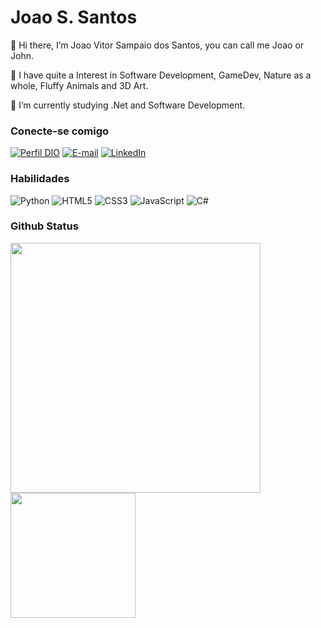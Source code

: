 # Joao S. Santos

👋 Hi there, I’m Joao Vitor Sampaio dos Santos, you can call me Joao or John.

👀 I have quite a Interest in Software Development, GameDev, Nature as a whole, Fluffy Animals and 3D Art.

📖 I’m currently studying .Net and Software Development.

 ### Conecte-se comigo

[![Perfil DIO](https://img.shields.io/badge/-Meu%20Perfil%20na%20DIO-30A3DC?style=for-the-badge)](https://web.dio.me/users/joaosantos_pessoal2002/)
[![E-mail](https://img.shields.io/badge/-Email-000?style=for-the-badge&logo=microsoft-outlook&logoColor=E94D5F)](mailto:joaosantos.pessoal2002@gmail.com)
[![LinkedIn](https://img.shields.io/badge/-LinkedIn-000?style=for-the-badge&logo=linkedin&logoColor=30A3DC)](https://www.linkedin.com/in/joao-santos-a13616240/)

### Habilidades
![Python](https://img.shields.io/badge/python-3670A0?style=for-the-badge&logo=python&logoColor=ffdd54)
![HTML5](https://img.shields.io/badge/HTML5-E34F26?style=for-the-badge&logo=html5&logoColor=white)
![CSS3](https://img.shields.io/badge/CSS3-1572B6?style=for-the-badge&logo=css3&logoColor=white)
![JavaScript](https://img.shields.io/badge/JavaScript-F7DF1E?style=for-the-badge&logo=javascript&logoColor=black)
![C#](https://custom-icon-badges.demolab.com/badge/C%23-%23239120.svg?logo=cshrp&logoColor=white)

### Github Status
 <div id="canvas" style="display:flex;align-content:left;flex-direction:column;">
  <div>
   <img height="auto" width="400px" src="https://github-readme-stats.vercel.app/api?username=JustJoaoSantos&show_icons=true&theme=transparent"/>

   <img height="auto" width="200px" src="https://github-readme-stats.vercel.app/api/top-langs/?username=JustJoaoSantos&theme=transparent&size_weight=0.5&count_weight=0.5&langs_count=10&exclude_repo=.config"/>
  </div>
</div>


<!---
justa-whitefox/justa-whitefox is a ✨ special ✨ repository because its `README.md` (this file) appears on your GitHub profile.
You can click the Preview link to take a look at your changes.
--->
